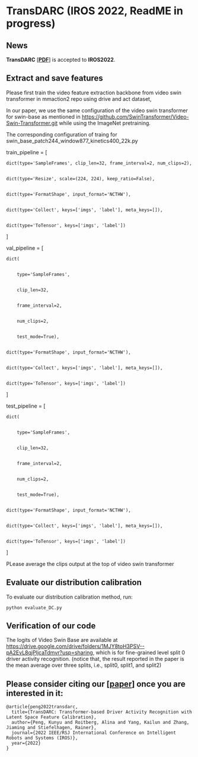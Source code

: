# TransDARC (IROS 2022, ReadME in progress)

## News
**TransDARC** [[**PDF**](https://arxiv.org/pdf/2203.00927.pdf)] is accepted to **IROS2022**.

## Extract and save features
Please first train the video feature extraction backbone from video swin transformer in mmaction2 repo using drive and act dataset, 

In our paper, we use the same configuration of the video swin transformer for swin-base as mentioned in https://github.com/SwinTransformer/Video-Swin-Transformer.git while using the ImageNet pretraining.

The corresponding configuration of traing for swin_base_patch244_window877_kinetics400_22k.py 



train_pipeline = [


    dict(type='SampleFrames', clip_len=32, frame_interval=2, num_clips=2),
    
    
    dict(type='Resize', scale=(224, 224), keep_ratio=False),
    
    
    dict(type='FormatShape', input_format='NCTHW'),
    
    
    dict(type='Collect', keys=['imgs', 'label'], meta_keys=[]),
    
    
    dict(type='ToTensor', keys=['imgs', 'label'])
    
    
]


val_pipeline = [


    dict(
    
    
        type='SampleFrames',
        
        
        clip_len=32,
        
        
        frame_interval=2,
        
        
        num_clips=2,
        
        
        test_mode=True),
        
        
    dict(type='FormatShape', input_format='NCTHW'),
    
    
    dict(type='Collect', keys=['imgs', 'label'], meta_keys=[]),
    
    
    dict(type='ToTensor', keys=['imgs', 'label'])
    
    
]


test_pipeline = [


    dict(
    
    
        type='SampleFrames',
        
        
        clip_len=32,
        
        
        frame_interval=2,
        
        
        num_clips=2,
        
        
        test_mode=True),
        
        
    dict(type='FormatShape', input_format='NCTHW'),
    
    
    dict(type='Collect', keys=['imgs', 'label'], meta_keys=[]),
    
    
    dict(type='ToTensor', keys=['imgs', 'label'])
    
    
]

PLease average the clips output at the top of video swin transformer

## Evaluate our distribution calibration

To evaluate our distribution calibration method, run:

```eval
python evaluate_DC.py
```
## Verification of our code

The logits of Video Swin Base are available at https://drive.google.com/drive/folders/1MJY8toH3PSV--pA2EvL8qjPIjcaTdmvr?usp=sharing, which is for fine-grained level split 0 driver activity recognition. (notice that, the result reported in the paper is the mean average over three splits, i.e., split0, split1, and split2)


## Please consider citing our [[**paper**](https://arxiv.org/pdf/2203.00927.pdf)] once you are interested in it:

```
@article{peng2022transdarc,
  title={TransDARC: Transformer-based Driver Activity Recognition with Latent Space Feature Calibration},
  author={Peng, Kunyu and Roitberg, Alina and Yang, Kailun and Zhang, Jiaming and Stiefelhagen, Rainer},
  journal={2022 IEEE/RSJ International Conference on Intelligent Robots and Systems (IROS)},
  year={2022}
}
```


